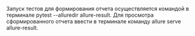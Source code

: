 Запуск тестов для формирования отчета осуществляется командой в терминале pytest --alluredir allure-result. 
Для просмотра сформированного отчета ввести в терминале команду allure serve allure-result.